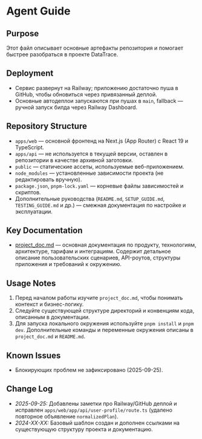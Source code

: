 # Agent Guide

## Purpose
Этот файл описывает основные артефакты репозитория и помогает быстрее разобраться в проекте DataTrace.

## Deployment
- Сервис развернут на Railway; приложению достаточно пуша в GitHub, чтобы обновиться через привязанный деплой.
- Основные автодеплои запускаются при пушах в `main`, fallback — ручной запуск билда через Railway Dashboard.

## Repository Structure
- `apps/web` — основной фронтенд на Next.js (App Router) с React 19 и TypeScript.
- `apps/api` — не используется в текущей версии, оставлен в репозитории в качестве архивной заготовки.
- `public` — статические ассеты, используемые веб-приложением.
- `node_modules` — установленные зависимости проекта (не редактировать вручную).
- `package.json`, `pnpm-lock.yaml` — корневые файлы зависимостей и скриптов.
- Дополнительные руководства (`README.md`, `SETUP_GUIDE.md`, `TESTING_GUIDE.md` и др.) — смежная документация по настройке и эксплуатации.

## Key Documentation
- [project_doc.md](project_doc.md) — основная документация по продукту, технологиям, архитектуре, тарифам и интеграциям. Содержит детальное описание пользовательских сценариев, API-роутов, структуры приложения и требований к окружению.

## Usage Notes
1. Перед началом работы изучите `project_doc.md`, чтобы понимать контекст и бизнес-логику.
2. Следуйте существующей структуре директорий и конвенциям кода, описанным в документации.
3. Для запуска локального окружения используйте `pnpm install` и `pnpm dev`. Дополнительные команды и переменные окружения описаны в `project_doc.md` и `README.md`.

## Known Issues
- Блокирующих проблем не зафиксировано (2025-09-25).

## Change Log
- *2025-09-25:* Добавлены заметки про Railway/GitHub деплой и исправлен `apps/web/app/api/user-profile/route.ts` (удалено повторное объявление `normalizedPlan`).
- *2024-XX-XX:* Базовый шаблон создан и дополнен ссылками на существующую структуру проекта и документацию.
